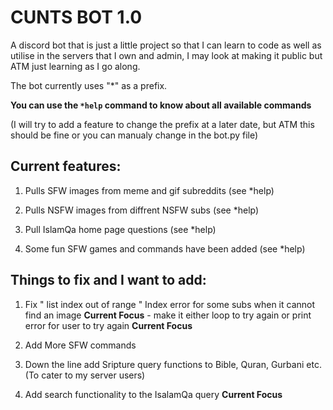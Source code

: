# CUNTS BOT 1.0

A discord bot that is just a little project so that I can learn to code as well as utilise in the servers that I own and admin, I may look at making it public but ATM just learning as I go along. 

The bot currently uses "*" as a prefix.

**You can use the `*help` command to know about all available commands**

(I will try to add a feature to change the prefix at a later date, but ATM this should be fine or you can manualy change in the bot.py file)

## **Current features**:

1. Pulls SFW images from meme and gif subreddits (see *help)

2. Pulls NSFW images from diffrent NSFW subs (see *help)

3. Pull IslamQa home page questions (see *help)

4. Some fun SFW games and commands have been added (see *help)


## **Things to fix and I want to add**:

1. Fix " list index out of range " Index error for some subs when it cannot find an image **Current Focus**
            - make it either loop to try again or print error for user to try again **Current Focus**       

2. Add More SFW commands

3. Down the line add Sripture query functions to Bible, Quran, Gurbani etc. (To cater to my server users)

4. Add search functionality to the IsalamQa query **Current Focus**  

